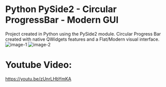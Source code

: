 # Python PySide2 - Circular ProgressBar - Modern GUI
Project created in Python using the PySide2 module.
Circular Progress Bar created with native QWidgets features and a Flat/Modern visual interface.
![image-1](https://user-images.githubusercontent.com/60605512/90970977-bbef0600-e4e1-11ea-9df8-e3ed970934e0.png)
![image-2](https://user-images.githubusercontent.com/60605512/90970980-be516000-e4e1-11ea-91fd-6706d684a295.png)

# Youtube Video:
https://youtu.be/zUnrLHbYmKA
